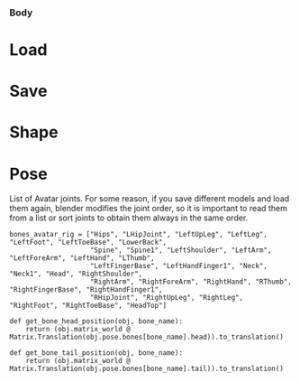### Body

# Load

# Save

# Shape

# Pose

List of Avatar joints. For some reason, if you save different models and load them again, blender modifies the joint order, so it is important to read them from a list or sort joints to obtain them always in the same order.

```
bones_avatar_rig = ["Hips", "LHipJoint", "LeftUpLeg", "LeftLeg", "LeftFoot", "LeftToeBase", "LowerBack",
                    "Spine", "Spine1", "LeftShoulder", "LeftArm", "LeftForeArm", "LeftHand", "LThumb",
                    "LeftFingerBase", "LeftHandFinger1", "Neck", "Neck1", "Head", "RightShoulder", 
                    "RightArm", "RightForeArm", "RightHand", "RThumb", "RightFingerBase", "RightHandFinger1",
                    "RHipJoint", "RightUpLeg", "RightLeg", "RightFoot", "RightToeBase", "HeadTop"]
```
```
def get_bone_head_position(obj, bone_name):
    return (obj.matrix_world @ Matrix.Translation(obj.pose.bones[bone_name].head)).to_translation()
```
```
def get_bone_tail_position(obj, bone_name):
    return (obj.matrix_world @ Matrix.Translation(obj.pose.bones[bone_name].tail)).to_translation()
```
